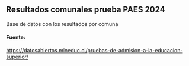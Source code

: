 ## Resultados comunales prueba PAES 2024

Base de datos con los resultados por comuna

#### Fuente:
https://datosabiertos.mineduc.cl/pruebas-de-admision-a-la-educacion-superior/